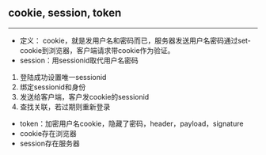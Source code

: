 
## cookie, session, token

---
- 定义： cookie，就是发用户名和密码而已，服务器发送用户名密码通过set-cookie到浏览器，客户端请求带cookie作为验证。
- session：用sessionid取代用户名密码
1. 登陆成功设置唯一sessionid
2. 绑定sessionid和身份
3. 发送给客户端，客户发cookie的sessionid
4. 查找关联，若过期则重新登录

- token：加密用户名cookie，隐藏了密码，header，payload，signature
- cookie存在浏览器
- session存在服务器
